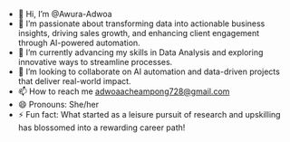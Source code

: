 - 👋 Hi, I’m @Awura-Adwoa
- 👀 I’m passionate about transforming data into actionable business insights, driving sales growth, and enhancing client engagement through AI-powered automation.
- 🌱 I’m currently advancing my skills in Data Analysis and exploring innovative ways to streamline processes.
- 💞️ I’m looking to collaborate on AI automation and data-driven projects that deliver real-world impact.
- 📫 How to reach me adwoaacheampong728@gmail.com
- 😄 Pronouns: She/her
- ⚡ Fun fact: What started as a leisure pursuit of research and upskilling has blossomed into a rewarding career path!
<!---
Adwoa-Acheampong/Adwoa-Acheampong is a ✨ special ✨ repository because its `README.md` (this file) appears on your GitHub profile.
You can click the Preview link to take a look at your changes.
--->
